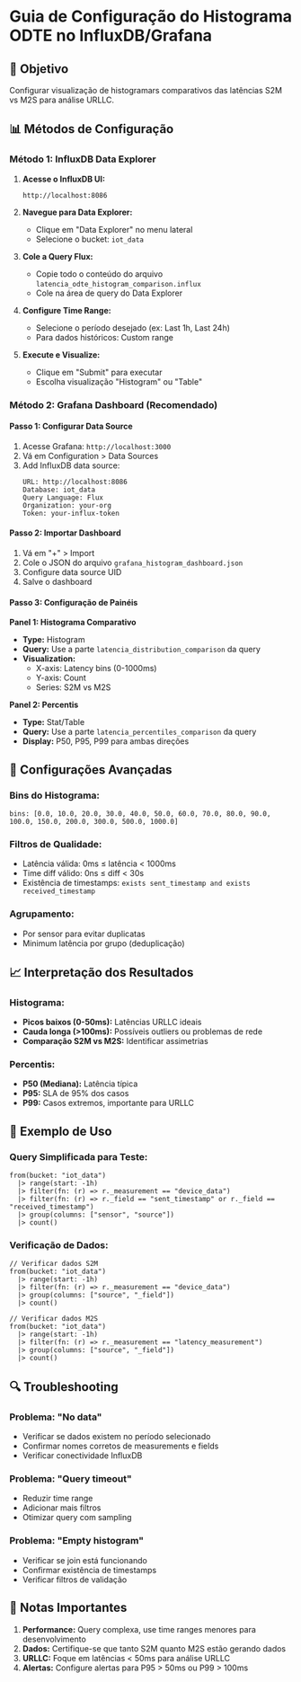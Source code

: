 # Guia de Configuração do Histograma ODTE no InfluxDB/Grafana

## 🎯 Objetivo
Configurar visualização de histogramars comparativos das latências S2M vs M2S para análise URLLC.

## 📊 Métodos de Configuração

### **Método 1: InfluxDB Data Explorer**

1. **Acesse o InfluxDB UI:**
   ```
   http://localhost:8086
   ```

2. **Navegue para Data Explorer:**
   - Clique em "Data Explorer" no menu lateral
   - Selecione o bucket: `iot_data`

3. **Cole a Query Flux:**
   - Copie todo o conteúdo do arquivo `latencia_odte_histogram_comparison.influx`
   - Cole na área de query do Data Explorer

4. **Configure Time Range:**
   - Selecione o período desejado (ex: Last 1h, Last 24h)
   - Para dados históricos: Custom range

5. **Execute e Visualize:**
   - Clique em "Submit" para executar
   - Escolha visualização "Histogram" ou "Table"

### **Método 2: Grafana Dashboard (Recomendado)**

#### **Passo 1: Configurar Data Source**
1. Acesse Grafana: `http://localhost:3000`
2. Vá em Configuration > Data Sources
3. Add InfluxDB data source:
   ```
   URL: http://localhost:8086
   Database: iot_data
   Query Language: Flux
   Organization: your-org
   Token: your-influx-token
   ```

#### **Passo 2: Importar Dashboard**
1. Vá em "+" > Import
2. Cole o JSON do arquivo `grafana_histogram_dashboard.json`
3. Configure data source UID
4. Salve o dashboard

#### **Passo 3: Configuração de Painéis**

**Panel 1: Histograma Comparativo**
- **Type:** Histogram
- **Query:** Use a parte `latencia_distribution_comparison` da query
- **Visualization:** 
  - X-axis: Latency bins (0-1000ms)
  - Y-axis: Count
  - Series: S2M vs M2S

**Panel 2: Percentis**
- **Type:** Stat/Table
- **Query:** Use a parte `latencia_percentiles_comparison` da query
- **Display:** P50, P95, P99 para ambas direções

## 🔧 Configurações Avançadas

### **Bins do Histograma:**
```flux
bins: [0.0, 10.0, 20.0, 30.0, 40.0, 50.0, 60.0, 70.0, 80.0, 90.0, 100.0, 150.0, 200.0, 300.0, 500.0, 1000.0]
```

### **Filtros de Qualidade:**
- Latência válida: 0ms ≤ latência < 1000ms
- Time diff válido: 0ns ≤ diff < 30s
- Existência de timestamps: `exists sent_timestamp and exists received_timestamp`

### **Agrupamento:**
- Por sensor para evitar duplicatas
- Minimum latência por grupo (deduplicação)

## 📈 Interpretação dos Resultados

### **Histograma:**
- **Picos baixos (0-50ms):** Latências URLLC ideais
- **Cauda longa (>100ms):** Possíveis outliers ou problemas de rede
- **Comparação S2M vs M2S:** Identificar assimetrias

### **Percentis:**
- **P50 (Mediana):** Latência típica
- **P95:** SLA de 95% dos casos
- **P99:** Casos extremos, importante para URLLC

## 🚀 Exemplo de Uso

### **Query Simplificada para Teste:**
```flux
from(bucket: "iot_data")
  |> range(start: -1h)
  |> filter(fn: (r) => r._measurement == "device_data")
  |> filter(fn: (r) => r._field == "sent_timestamp" or r._field == "received_timestamp")
  |> group(columns: ["sensor", "source"])
  |> count()
```

### **Verificação de Dados:**
```flux
// Verificar dados S2M
from(bucket: "iot_data")
  |> range(start: -1h)
  |> filter(fn: (r) => r._measurement == "device_data")
  |> group(columns: ["source", "_field"])
  |> count()

// Verificar dados M2S  
from(bucket: "iot_data")
  |> range(start: -1h)
  |> filter(fn: (r) => r._measurement == "latency_measurement")
  |> group(columns: ["source", "_field"])
  |> count()
```

## 🔍 Troubleshooting

### **Problema: "No data"**
- Verificar se dados existem no período selecionado
- Confirmar nomes corretos de measurements e fields
- Verificar conectividade InfluxDB

### **Problema: "Query timeout"**
- Reduzir time range
- Adicionar mais filtros
- Otimizar query com sampling

### **Problema: "Empty histogram"**
- Verificar se join está funcionando
- Confirmar existência de timestamps
- Verificar filtros de validação

## 📝 Notas Importantes

1. **Performance:** Query complexa, use time ranges menores para desenvolvimento
2. **Dados:** Certifique-se que tanto S2M quanto M2S estão gerando dados
3. **URLLC:** Foque em latências < 50ms para análise URLLC
4. **Alertas:** Configure alertas para P95 > 50ms ou P99 > 100ms